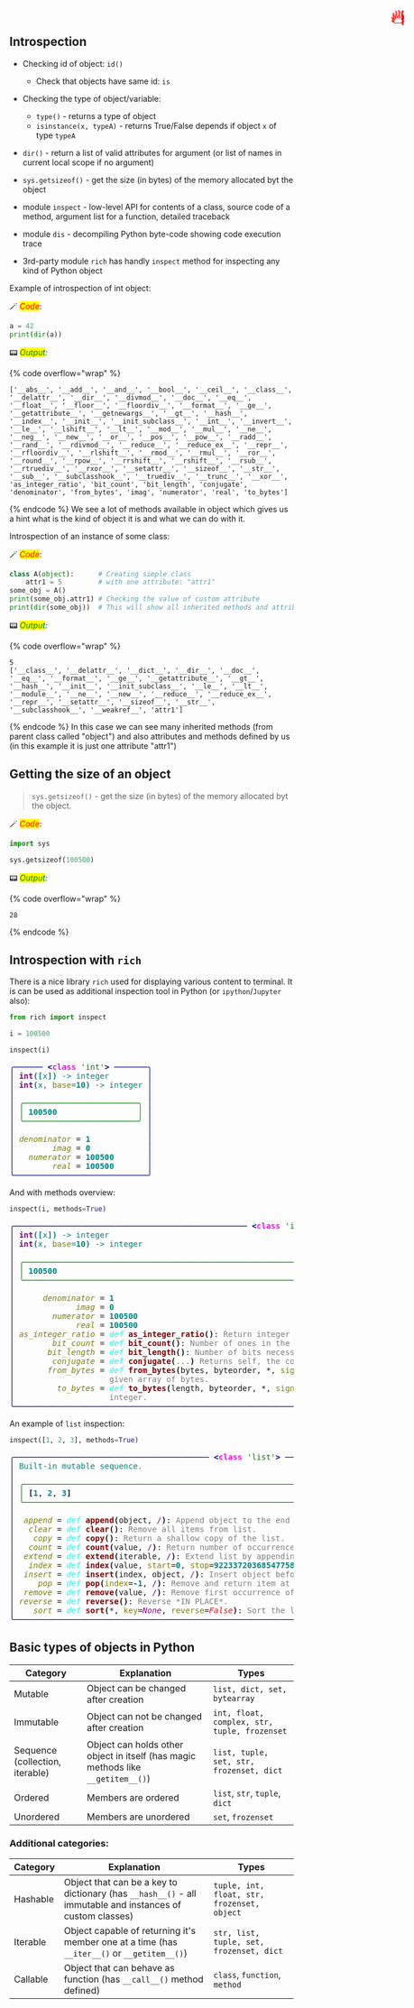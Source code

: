 ## Introspection

<span title="This is important" style="position: absolute; top: 25px; right: 30px; font-size: 250%; color:red">ℹ️</span>

* Checking id of object: `id()`
    * Check that objects have same id: `is`
* Checking the type of object/variable:
    * ```type()``` - returns a type of object
    * ```isinstance(x, typeA)``` - returns True/False depends if object ```x``` of type ```typeA```

* ```dir()``` - return a list of valid attributes for argument (or list of names in current local scope if no argument)
* `sys.getsizeof()` - get the size (in bytes) of the memory allocated byt the object
* module `inspect` - low-level API for contents of a class, source code of a method, argument list for a function, detailed traceback
* module `dis` - decompiling Python byte-code showing code execution trace
* 3rd-party module `rich` has handly `inspect` method for inspecting any kind of Python object

Example of introspection of int object:


🪄 _<mark style="color:red;">Code</mark>_:

```python
a = 42
print(dir(a))
```

📟 _<mark style="color:green;">Output</mark>:_

{% code overflow="wrap" %}
```
['__abs__', '__add__', '__and__', '__bool__', '__ceil__', '__class__', '__delattr__', '__dir__', '__divmod__', '__doc__', '__eq__', '__float__', '__floor__', '__floordiv__', '__format__', '__ge__', '__getattribute__', '__getnewargs__', '__gt__', '__hash__', '__index__', '__init__', '__init_subclass__', '__int__', '__invert__', '__le__', '__lshift__', '__lt__', '__mod__', '__mul__', '__ne__', '__neg__', '__new__', '__or__', '__pos__', '__pow__', '__radd__', '__rand__', '__rdivmod__', '__reduce__', '__reduce_ex__', '__repr__', '__rfloordiv__', '__rlshift__', '__rmod__', '__rmul__', '__ror__', '__round__', '__rpow__', '__rrshift__', '__rshift__', '__rsub__', '__rtruediv__', '__rxor__', '__setattr__', '__sizeof__', '__str__', '__sub__', '__subclasshook__', '__truediv__', '__trunc__', '__xor__', 'as_integer_ratio', 'bit_count', 'bit_length', 'conjugate', 'denominator', 'from_bytes', 'imag', 'numerator', 'real', 'to_bytes']
```
{% endcode %}
We see a lot of methods available in object which gives us a hint what is the kind of object it is and what we can do with it.

Introspection of an instance of some class:


🪄 _<mark style="color:red;">Code</mark>_:

```python
class A(object):      # Creating simple class
    attr1 = 5         # with one attribute: "attr1"
some_obj = A()
print(some_obj.attr1) # Checking the value of custom attribute
print(dir(some_obj))  # This will show all inherited methods and attribute we created: "attr1"
```

📟 _<mark style="color:green;">Output</mark>:_

{% code overflow="wrap" %}
```
5
['__class__', '__delattr__', '__dict__', '__dir__', '__doc__', '__eq__', '__format__', '__ge__', '__getattribute__', '__gt__', '__hash__', '__init__', '__init_subclass__', '__le__', '__lt__', '__module__', '__ne__', '__new__', '__reduce__', '__reduce_ex__', '__repr__', '__setattr__', '__sizeof__', '__str__', '__subclasshook__', '__weakref__', 'attr1']
```
{% endcode %}
In this case we can see many inherited methods (from parent class called "object") and also attributes and methods defined by us (in this example it is just one attribute "attr1")

## Getting the size of an object

> `sys.getsizeof()` - get the size (in bytes) of the memory allocated byt the object.


🪄 _<mark style="color:red;">Code</mark>_:

```python
import sys

sys.getsizeof(100500)
```




📟 _<mark style="color:green;">Output</mark>:_

{% code overflow="wrap" %}
```
28
```
{% endcode %}
## Introspection with `rich`

<span title="Advanced topic" style="position: absolute; top: 25px; right: 30px; font-size: 250%; color:red">🔥</span>

There is a nice library `rich` used for displaying various content to terminal. It is can be used as additional inspection tool in Python (or `ipython`/`Jupyter` also):



```python
from rich import inspect

i = 100500

inspect(i)
```


<pre style="white-space:pre;overflow-x:auto;line-height:normal;font-family:Menlo,'DejaVu Sans Mono',consolas,'Courier New',monospace"><span style="color: #000080; text-decoration-color: #000080">╭────── </span><span style="color: #000080; text-decoration-color: #000080; font-weight: bold">&lt;</span><span style="color: #ff00ff; text-decoration-color: #ff00ff; font-weight: bold">class</span><span style="color: #000000; text-decoration-color: #000000"> </span><span style="color: #008000; text-decoration-color: #008000">'int'</span><span style="color: #000080; text-decoration-color: #000080; font-weight: bold">&gt;</span><span style="color: #000080; text-decoration-color: #000080"> ───────╮</span>
<span style="color: #000080; text-decoration-color: #000080">│</span> <span style="color: #800080; text-decoration-color: #800080; font-weight: bold">int</span><span style="color: #008080; text-decoration-color: #008080; font-weight: bold">([</span><span style="color: #008080; text-decoration-color: #008080">x</span><span style="color: #008080; text-decoration-color: #008080; font-weight: bold">])</span><span style="color: #008080; text-decoration-color: #008080"> -&gt; integer</span>        <span style="color: #000080; text-decoration-color: #000080">│</span>
<span style="color: #000080; text-decoration-color: #000080">│</span> <span style="color: #800080; text-decoration-color: #800080; font-weight: bold">int</span><span style="color: #008080; text-decoration-color: #008080; font-weight: bold">(</span><span style="color: #008080; text-decoration-color: #008080">x, </span><span style="color: #808000; text-decoration-color: #808000">base</span><span style="color: #008080; text-decoration-color: #008080">=</span><span style="color: #008080; text-decoration-color: #008080; font-weight: bold">10</span><span style="color: #008080; text-decoration-color: #008080; font-weight: bold">)</span><span style="color: #008080; text-decoration-color: #008080"> -&gt; integer</span> <span style="color: #000080; text-decoration-color: #000080">│</span>
<span style="color: #000080; text-decoration-color: #000080">│</span>                            <span style="color: #000080; text-decoration-color: #000080">│</span>
<span style="color: #000080; text-decoration-color: #000080">│</span> <span style="color: #008000; text-decoration-color: #008000">╭────────────────────────╮</span> <span style="color: #000080; text-decoration-color: #000080">│</span>
<span style="color: #000080; text-decoration-color: #000080">│</span> <span style="color: #008000; text-decoration-color: #008000">│</span> <span style="color: #008080; text-decoration-color: #008080; font-weight: bold">100500</span>                 <span style="color: #008000; text-decoration-color: #008000">│</span> <span style="color: #000080; text-decoration-color: #000080">│</span>
<span style="color: #000080; text-decoration-color: #000080">│</span> <span style="color: #008000; text-decoration-color: #008000">╰────────────────────────╯</span> <span style="color: #000080; text-decoration-color: #000080">│</span>
<span style="color: #000080; text-decoration-color: #000080">│</span>                            <span style="color: #000080; text-decoration-color: #000080">│</span>
<span style="color: #000080; text-decoration-color: #000080">│</span> <span style="color: #808000; text-decoration-color: #808000; font-style: italic">denominator</span> = <span style="color: #008080; text-decoration-color: #008080; font-weight: bold">1</span>            <span style="color: #000080; text-decoration-color: #000080">│</span>
<span style="color: #000080; text-decoration-color: #000080">│</span>        <span style="color: #808000; text-decoration-color: #808000; font-style: italic">imag</span> = <span style="color: #008080; text-decoration-color: #008080; font-weight: bold">0</span>            <span style="color: #000080; text-decoration-color: #000080">│</span>
<span style="color: #000080; text-decoration-color: #000080">│</span>   <span style="color: #808000; text-decoration-color: #808000; font-style: italic">numerator</span> = <span style="color: #008080; text-decoration-color: #008080; font-weight: bold">100500</span>       <span style="color: #000080; text-decoration-color: #000080">│</span>
<span style="color: #000080; text-decoration-color: #000080">│</span>        <span style="color: #808000; text-decoration-color: #808000; font-style: italic">real</span> = <span style="color: #008080; text-decoration-color: #008080; font-weight: bold">100500</span>       <span style="color: #000080; text-decoration-color: #000080">│</span>
<span style="color: #000080; text-decoration-color: #000080">╰────────────────────────────╯</span>
</pre>



<span title="Advanced topic" style="position: absolute; top: 25px; right: 30px; font-size: 250%; color:red">🔥</span>

And with methods overview:


```python
inspect(i, methods=True)
```


<pre style="white-space:pre;overflow-x:auto;line-height:normal;font-family:Menlo,'DejaVu Sans Mono',consolas,'Courier New',monospace"><span style="color: #000080; text-decoration-color: #000080">╭───────────────────────────────────────────────── </span><span style="color: #000080; text-decoration-color: #000080; font-weight: bold">&lt;</span><span style="color: #ff00ff; text-decoration-color: #ff00ff; font-weight: bold">class</span><span style="color: #000000; text-decoration-color: #000000"> </span><span style="color: #008000; text-decoration-color: #008000">'int'</span><span style="color: #000080; text-decoration-color: #000080; font-weight: bold">&gt;</span><span style="color: #000080; text-decoration-color: #000080"> ─────────────────────────────────────────────────╮</span>
<span style="color: #000080; text-decoration-color: #000080">│</span> <span style="color: #800080; text-decoration-color: #800080; font-weight: bold">int</span><span style="color: #008080; text-decoration-color: #008080; font-weight: bold">([</span><span style="color: #008080; text-decoration-color: #008080">x</span><span style="color: #008080; text-decoration-color: #008080; font-weight: bold">])</span><span style="color: #008080; text-decoration-color: #008080"> -&gt; integer</span>                                                                                             <span style="color: #000080; text-decoration-color: #000080">│</span>
<span style="color: #000080; text-decoration-color: #000080">│</span> <span style="color: #800080; text-decoration-color: #800080; font-weight: bold">int</span><span style="color: #008080; text-decoration-color: #008080; font-weight: bold">(</span><span style="color: #008080; text-decoration-color: #008080">x, </span><span style="color: #808000; text-decoration-color: #808000">base</span><span style="color: #008080; text-decoration-color: #008080">=</span><span style="color: #008080; text-decoration-color: #008080; font-weight: bold">10</span><span style="color: #008080; text-decoration-color: #008080; font-weight: bold">)</span><span style="color: #008080; text-decoration-color: #008080"> -&gt; integer</span>                                                                                      <span style="color: #000080; text-decoration-color: #000080">│</span>
<span style="color: #000080; text-decoration-color: #000080">│</span>                                                                                                                 <span style="color: #000080; text-decoration-color: #000080">│</span>
<span style="color: #000080; text-decoration-color: #000080">│</span> <span style="color: #008000; text-decoration-color: #008000">╭─────────────────────────────────────────────────────────────────────────────────────────────────────────────╮</span> <span style="color: #000080; text-decoration-color: #000080">│</span>
<span style="color: #000080; text-decoration-color: #000080">│</span> <span style="color: #008000; text-decoration-color: #008000">│</span> <span style="color: #008080; text-decoration-color: #008080; font-weight: bold">100500</span>                                                                                                      <span style="color: #008000; text-decoration-color: #008000">│</span> <span style="color: #000080; text-decoration-color: #000080">│</span>
<span style="color: #000080; text-decoration-color: #000080">│</span> <span style="color: #008000; text-decoration-color: #008000">╰─────────────────────────────────────────────────────────────────────────────────────────────────────────────╯</span> <span style="color: #000080; text-decoration-color: #000080">│</span>
<span style="color: #000080; text-decoration-color: #000080">│</span>                                                                                                                 <span style="color: #000080; text-decoration-color: #000080">│</span>
<span style="color: #000080; text-decoration-color: #000080">│</span>      <span style="color: #808000; text-decoration-color: #808000; font-style: italic">denominator</span> = <span style="color: #008080; text-decoration-color: #008080; font-weight: bold">1</span>                                                                                            <span style="color: #000080; text-decoration-color: #000080">│</span>
<span style="color: #000080; text-decoration-color: #000080">│</span>             <span style="color: #808000; text-decoration-color: #808000; font-style: italic">imag</span> = <span style="color: #008080; text-decoration-color: #008080; font-weight: bold">0</span>                                                                                            <span style="color: #000080; text-decoration-color: #000080">│</span>
<span style="color: #000080; text-decoration-color: #000080">│</span>        <span style="color: #808000; text-decoration-color: #808000; font-style: italic">numerator</span> = <span style="color: #008080; text-decoration-color: #008080; font-weight: bold">100500</span>                                                                                       <span style="color: #000080; text-decoration-color: #000080">│</span>
<span style="color: #000080; text-decoration-color: #000080">│</span>             <span style="color: #808000; text-decoration-color: #808000; font-style: italic">real</span> = <span style="color: #008080; text-decoration-color: #008080; font-weight: bold">100500</span>                                                                                       <span style="color: #000080; text-decoration-color: #000080">│</span>
<span style="color: #000080; text-decoration-color: #000080">│</span> <span style="color: #808000; text-decoration-color: #808000; font-style: italic">as_integer_ratio</span> = <span style="color: #00ffff; text-decoration-color: #00ffff; font-style: italic">def </span><span style="color: #800000; text-decoration-color: #800000; font-weight: bold">as_integer_ratio</span><span style="font-weight: bold">()</span>: <span style="color: #7f7f7f; text-decoration-color: #7f7f7f">Return integer ratio.</span>                                                <span style="color: #000080; text-decoration-color: #000080">│</span>
<span style="color: #000080; text-decoration-color: #000080">│</span>        <span style="color: #808000; text-decoration-color: #808000; font-style: italic">bit_count</span> = <span style="color: #00ffff; text-decoration-color: #00ffff; font-style: italic">def </span><span style="color: #800000; text-decoration-color: #800000; font-weight: bold">bit_count</span><span style="font-weight: bold">()</span>: <span style="color: #7f7f7f; text-decoration-color: #7f7f7f">Number of ones in the binary representation of the absolute value of self.</span>  <span style="color: #000080; text-decoration-color: #000080">│</span>
<span style="color: #000080; text-decoration-color: #000080">│</span>       <span style="color: #808000; text-decoration-color: #808000; font-style: italic">bit_length</span> = <span style="color: #00ffff; text-decoration-color: #00ffff; font-style: italic">def </span><span style="color: #800000; text-decoration-color: #800000; font-weight: bold">bit_length</span><span style="font-weight: bold">()</span>: <span style="color: #7f7f7f; text-decoration-color: #7f7f7f">Number of bits necessary to represent self in binary.</span>                      <span style="color: #000080; text-decoration-color: #000080">│</span>
<span style="color: #000080; text-decoration-color: #000080">│</span>        <span style="color: #808000; text-decoration-color: #808000; font-style: italic">conjugate</span> = <span style="color: #00ffff; text-decoration-color: #00ffff; font-style: italic">def </span><span style="color: #800000; text-decoration-color: #800000; font-weight: bold">conjugate</span><span style="font-weight: bold">(</span><span style="color: #808000; text-decoration-color: #808000">...</span><span style="font-weight: bold">)</span> <span style="color: #7f7f7f; text-decoration-color: #7f7f7f">Returns self, the complex conjugate of any int.</span>                           <span style="color: #000080; text-decoration-color: #000080">│</span>
<span style="color: #000080; text-decoration-color: #000080">│</span>       <span style="color: #808000; text-decoration-color: #808000; font-style: italic">from_bytes</span> = <span style="color: #00ffff; text-decoration-color: #00ffff; font-style: italic">def </span><span style="color: #800000; text-decoration-color: #800000; font-weight: bold">from_bytes</span><span style="font-weight: bold">(</span>bytes, byteorder, *, <span style="color: #808000; text-decoration-color: #808000">signed</span>=<span style="color: #ff0000; text-decoration-color: #ff0000; font-style: italic">False</span><span style="font-weight: bold">)</span>: <span style="color: #7f7f7f; text-decoration-color: #7f7f7f">Return the integer represented by the </span>    <span style="color: #000080; text-decoration-color: #000080">│</span>
<span style="color: #000080; text-decoration-color: #000080">│</span>                    <span style="color: #7f7f7f; text-decoration-color: #7f7f7f">given array of bytes.</span>                                                                        <span style="color: #000080; text-decoration-color: #000080">│</span>
<span style="color: #000080; text-decoration-color: #000080">│</span>         <span style="color: #808000; text-decoration-color: #808000; font-style: italic">to_bytes</span> = <span style="color: #00ffff; text-decoration-color: #00ffff; font-style: italic">def </span><span style="color: #800000; text-decoration-color: #800000; font-weight: bold">to_bytes</span><span style="font-weight: bold">(</span>length, byteorder, *, <span style="color: #808000; text-decoration-color: #808000">signed</span>=<span style="color: #ff0000; text-decoration-color: #ff0000; font-style: italic">False</span><span style="font-weight: bold">)</span>: <span style="color: #7f7f7f; text-decoration-color: #7f7f7f">Return an array of bytes representing an </span>  <span style="color: #000080; text-decoration-color: #000080">│</span>
<span style="color: #000080; text-decoration-color: #000080">│</span>                    <span style="color: #7f7f7f; text-decoration-color: #7f7f7f">integer.</span>                                                                                     <span style="color: #000080; text-decoration-color: #000080">│</span>
<span style="color: #000080; text-decoration-color: #000080">╰─────────────────────────────────────────────────────────────────────────────────────────────────────────────────╯</span>
</pre>



<span title="Advanced topic" style="position: absolute; top: 25px; right: 30px; font-size: 250%; color:red">🔥</span>

An example of `list` inspection:


```python
inspect([1, 2, 3], methods=True)
```


<pre style="white-space:pre;overflow-x:auto;line-height:normal;font-family:Menlo,'DejaVu Sans Mono',consolas,'Courier New',monospace"><span style="color: #000080; text-decoration-color: #000080">╭───────────────────────────────────────── </span><span style="color: #000080; text-decoration-color: #000080; font-weight: bold">&lt;</span><span style="color: #ff00ff; text-decoration-color: #ff00ff; font-weight: bold">class</span><span style="color: #000000; text-decoration-color: #000000"> </span><span style="color: #008000; text-decoration-color: #008000">'list'</span><span style="color: #000080; text-decoration-color: #000080; font-weight: bold">&gt;</span><span style="color: #000080; text-decoration-color: #000080"> ──────────────────────────────────────────╮</span>
<span style="color: #000080; text-decoration-color: #000080">│</span> <span style="color: #008080; text-decoration-color: #008080">Built-in mutable sequence.</span>                                                                        <span style="color: #000080; text-decoration-color: #000080">│</span>
<span style="color: #000080; text-decoration-color: #000080">│</span>                                                                                                   <span style="color: #000080; text-decoration-color: #000080">│</span>
<span style="color: #000080; text-decoration-color: #000080">│</span> <span style="color: #008000; text-decoration-color: #008000">╭───────────────────────────────────────────────────────────────────────────────────────────────╮</span> <span style="color: #000080; text-decoration-color: #000080">│</span>
<span style="color: #000080; text-decoration-color: #000080">│</span> <span style="color: #008000; text-decoration-color: #008000">│</span> <span style="font-weight: bold">[</span><span style="color: #008080; text-decoration-color: #008080; font-weight: bold">1</span>, <span style="color: #008080; text-decoration-color: #008080; font-weight: bold">2</span>, <span style="color: #008080; text-decoration-color: #008080; font-weight: bold">3</span><span style="font-weight: bold">]</span>                                                                                     <span style="color: #008000; text-decoration-color: #008000">│</span> <span style="color: #000080; text-decoration-color: #000080">│</span>
<span style="color: #000080; text-decoration-color: #000080">│</span> <span style="color: #008000; text-decoration-color: #008000">╰───────────────────────────────────────────────────────────────────────────────────────────────╯</span> <span style="color: #000080; text-decoration-color: #000080">│</span>
<span style="color: #000080; text-decoration-color: #000080">│</span>                                                                                                   <span style="color: #000080; text-decoration-color: #000080">│</span>
<span style="color: #000080; text-decoration-color: #000080">│</span>  <span style="color: #808000; text-decoration-color: #808000; font-style: italic">append</span> = <span style="color: #00ffff; text-decoration-color: #00ffff; font-style: italic">def </span><span style="color: #800000; text-decoration-color: #800000; font-weight: bold">append</span><span style="font-weight: bold">(</span>object, <span style="color: #800080; text-decoration-color: #800080">/</span><span style="font-weight: bold">)</span>: <span style="color: #7f7f7f; text-decoration-color: #7f7f7f">Append object to the end of the list.</span>                            <span style="color: #000080; text-decoration-color: #000080">│</span>
<span style="color: #000080; text-decoration-color: #000080">│</span>   <span style="color: #808000; text-decoration-color: #808000; font-style: italic">clear</span> = <span style="color: #00ffff; text-decoration-color: #00ffff; font-style: italic">def </span><span style="color: #800000; text-decoration-color: #800000; font-weight: bold">clear</span><span style="font-weight: bold">()</span>: <span style="color: #7f7f7f; text-decoration-color: #7f7f7f">Remove all items from list.</span>                                                <span style="color: #000080; text-decoration-color: #000080">│</span>
<span style="color: #000080; text-decoration-color: #000080">│</span>    <span style="color: #808000; text-decoration-color: #808000; font-style: italic">copy</span> = <span style="color: #00ffff; text-decoration-color: #00ffff; font-style: italic">def </span><span style="color: #800000; text-decoration-color: #800000; font-weight: bold">copy</span><span style="font-weight: bold">()</span>: <span style="color: #7f7f7f; text-decoration-color: #7f7f7f">Return a shallow copy of the list.</span>                                          <span style="color: #000080; text-decoration-color: #000080">│</span>
<span style="color: #000080; text-decoration-color: #000080">│</span>   <span style="color: #808000; text-decoration-color: #808000; font-style: italic">count</span> = <span style="color: #00ffff; text-decoration-color: #00ffff; font-style: italic">def </span><span style="color: #800000; text-decoration-color: #800000; font-weight: bold">count</span><span style="font-weight: bold">(</span>value, <span style="color: #800080; text-decoration-color: #800080">/</span><span style="font-weight: bold">)</span>: <span style="color: #7f7f7f; text-decoration-color: #7f7f7f">Return number of occurrences of value.</span>                             <span style="color: #000080; text-decoration-color: #000080">│</span>
<span style="color: #000080; text-decoration-color: #000080">│</span>  <span style="color: #808000; text-decoration-color: #808000; font-style: italic">extend</span> = <span style="color: #00ffff; text-decoration-color: #00ffff; font-style: italic">def </span><span style="color: #800000; text-decoration-color: #800000; font-weight: bold">extend</span><span style="font-weight: bold">(</span>iterable, <span style="color: #800080; text-decoration-color: #800080">/</span><span style="font-weight: bold">)</span>: <span style="color: #7f7f7f; text-decoration-color: #7f7f7f">Extend list by appending elements from the iterable.</span>           <span style="color: #000080; text-decoration-color: #000080">│</span>
<span style="color: #000080; text-decoration-color: #000080">│</span>   <span style="color: #808000; text-decoration-color: #808000; font-style: italic">index</span> = <span style="color: #00ffff; text-decoration-color: #00ffff; font-style: italic">def </span><span style="color: #800000; text-decoration-color: #800000; font-weight: bold">index</span><span style="font-weight: bold">(</span>value, <span style="color: #808000; text-decoration-color: #808000">start</span>=<span style="color: #008080; text-decoration-color: #008080; font-weight: bold">0</span>, <span style="color: #808000; text-decoration-color: #808000">stop</span>=<span style="color: #008080; text-decoration-color: #008080; font-weight: bold">9223372036854775807</span>, <span style="color: #800080; text-decoration-color: #800080">/</span><span style="font-weight: bold">)</span>: <span style="color: #7f7f7f; text-decoration-color: #7f7f7f">Return first index of value.</span>    <span style="color: #000080; text-decoration-color: #000080">│</span>
<span style="color: #000080; text-decoration-color: #000080">│</span>  <span style="color: #808000; text-decoration-color: #808000; font-style: italic">insert</span> = <span style="color: #00ffff; text-decoration-color: #00ffff; font-style: italic">def </span><span style="color: #800000; text-decoration-color: #800000; font-weight: bold">insert</span><span style="font-weight: bold">(</span>index, object, <span style="color: #800080; text-decoration-color: #800080">/</span><span style="font-weight: bold">)</span>: <span style="color: #7f7f7f; text-decoration-color: #7f7f7f">Insert object before index.</span>                               <span style="color: #000080; text-decoration-color: #000080">│</span>
<span style="color: #000080; text-decoration-color: #000080">│</span>     <span style="color: #808000; text-decoration-color: #808000; font-style: italic">pop</span> = <span style="color: #00ffff; text-decoration-color: #00ffff; font-style: italic">def </span><span style="color: #800000; text-decoration-color: #800000; font-weight: bold">pop</span><span style="font-weight: bold">(</span><span style="color: #808000; text-decoration-color: #808000">index</span>=<span style="color: #008080; text-decoration-color: #008080; font-weight: bold">-1</span>, <span style="color: #800080; text-decoration-color: #800080">/</span><span style="font-weight: bold">)</span>: <span style="color: #7f7f7f; text-decoration-color: #7f7f7f">Remove and return item at index </span><span style="color: #7f7f7f; text-decoration-color: #7f7f7f; font-weight: bold">(</span><span style="color: #7f7f7f; text-decoration-color: #7f7f7f">default last</span><span style="color: #7f7f7f; text-decoration-color: #7f7f7f; font-weight: bold">)</span><span style="color: #7f7f7f; text-decoration-color: #7f7f7f">.</span>                   <span style="color: #000080; text-decoration-color: #000080">│</span>
<span style="color: #000080; text-decoration-color: #000080">│</span>  <span style="color: #808000; text-decoration-color: #808000; font-style: italic">remove</span> = <span style="color: #00ffff; text-decoration-color: #00ffff; font-style: italic">def </span><span style="color: #800000; text-decoration-color: #800000; font-weight: bold">remove</span><span style="font-weight: bold">(</span>value, <span style="color: #800080; text-decoration-color: #800080">/</span><span style="font-weight: bold">)</span>: <span style="color: #7f7f7f; text-decoration-color: #7f7f7f">Remove first occurrence of value.</span>                                 <span style="color: #000080; text-decoration-color: #000080">│</span>
<span style="color: #000080; text-decoration-color: #000080">│</span> <span style="color: #808000; text-decoration-color: #808000; font-style: italic">reverse</span> = <span style="color: #00ffff; text-decoration-color: #00ffff; font-style: italic">def </span><span style="color: #800000; text-decoration-color: #800000; font-weight: bold">reverse</span><span style="font-weight: bold">()</span>: <span style="color: #7f7f7f; text-decoration-color: #7f7f7f">Reverse *IN PLACE*.</span>                                                      <span style="color: #000080; text-decoration-color: #000080">│</span>
<span style="color: #000080; text-decoration-color: #000080">│</span>    <span style="color: #808000; text-decoration-color: #808000; font-style: italic">sort</span> = <span style="color: #00ffff; text-decoration-color: #00ffff; font-style: italic">def </span><span style="color: #800000; text-decoration-color: #800000; font-weight: bold">sort</span><span style="font-weight: bold">(</span>*, <span style="color: #808000; text-decoration-color: #808000">key</span>=<span style="color: #800080; text-decoration-color: #800080; font-style: italic">None</span>, <span style="color: #808000; text-decoration-color: #808000">reverse</span>=<span style="color: #ff0000; text-decoration-color: #ff0000; font-style: italic">False</span><span style="font-weight: bold">)</span>: <span style="color: #7f7f7f; text-decoration-color: #7f7f7f">Sort the list in ascending order and return </span><span style="color: #bf7fbf; text-decoration-color: #bf7fbf; font-style: italic">None</span><span style="color: #7f7f7f; text-decoration-color: #7f7f7f">.</span> <span style="color: #000080; text-decoration-color: #000080">│</span>
<span style="color: #000080; text-decoration-color: #000080">╰───────────────────────────────────────────────────────────────────────────────────────────────────╯</span>
</pre>



## Basic types of objects in Python

| Category    | Explanation                                  | Types|
|--|--|---|
| Mutable                | Object can be changed after creation                   | `list, dict, set, bytearray`                   |
| Immutable              | Object can not be changed after creation               | `int, float, complex, str, tuple, frozenset`        |
| Sequence (collection, iterable)  | Object can holds other object in itself (has magic methods like `__getitem__()`) |    `list, tuple, set, str, frozenset, dict` |
| Ordered| Members are ordered | `list`, `str`, `tuple`, `dict` |
| Unordered | Members are unordered | `set`, `frozenset` |

### Additional categories:
| Category    | Explanation | Types|
|--|--|---|
| Hashable               | Object that can be a key to dictionary (has `__hash__()` - all immutable and instances of custom classes) | `tuple, int, float, str, frozenset, object` |
| Iterable               | Object capable of returning it's member one at a time (has `__iter__()` or `__getitem__()`)  | `str, list, tuple, set, frozenset, dict` |
| Callable               | Object that can behave as function (has `__call__()` method defined) | `class`, `function`, `method`